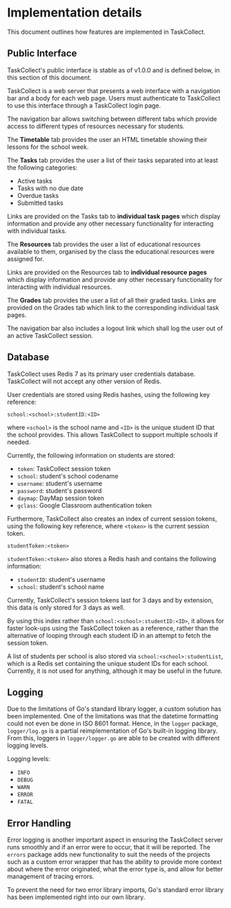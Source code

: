 # Implementation details
This document outlines how features are implemented in TaskCollect.

## Public Interface

TaskCollect's public interface is stable as of v1.0.0 and is defined below, in this section of this document.

TaskCollect is a web server that presents a web interface with a navigation bar and a body for each web page. Users must authenticate to TaskCollect to use this interface through a TaskCollect login page.

The navigation bar allows switching between different tabs which provide access to different types of resources necessary for students.

The **Timetable** tab provides the user an HTML timetable showing their lessons for the school week.

The **Tasks** tab provides the user a list of their tasks separated into at least the following categories:
* Active tasks
* Tasks with no due date
* Overdue tasks
* Submitted tasks

Links are provided on the Tasks tab to **individual task pages** which display information and provide any other necessary functionality for interacting with individual tasks.

The **Resources** tab provides the user a list of educational resources available to them, organised by the class the educational resources were assigned for.

Links are provided on the Resources tab to **individual resource pages** which display information and provide any other necessary functionality for interacting with individual resources.

The **Grades** tab provides the user a list of all their graded tasks. Links are provided on the Grades tab which link to the corresponding individual task pages.

The navigation bar also includes a logout link which shall log the user out of an active TaskCollect session.

## Database

TaskCollect uses Redis 7 as its primary user credentials database. TaskCollect will not accept any other version of Redis.

User credentials are stored using Redis hashes, using the following key reference:

```
school:<school>:studentID:<ID>
```

where `<school>` is the school name and `<ID>` is the unique student ID that the school provides. This allows TaskCollect to support multiple schools if needed. 

Currently, the following information on students are stored:
- `token`: TaskCollect session token
- `school`: student's school codename
- `username`: student's username
- `password`: student's password
- `daymap`: DayMap session token
- `gclass`: Google Classroom authentication token

Furthermore, TaskCollect also creates an index of current session tokens, using the following key reference, where `<token>` is the current session token.

```
studentToken:<token>
```

`studentToken:<token>` also stores a Redis hash and contains the following information:
- `studentID`: student's username
- `school`: student's school name

Currently, TaskCollect's session tokens last for 3 days and by extension, this data is only stored for 3 days as well. 

By using this index rather than `school:<school>:studentID:<ID>`, it allows for faster look-ups using the TaskCollect token as a reference, rather than the alternative of looping through each student ID in an attempt to fetch the session token.

A list of students per school is also stored via `school:<school>:studentList`, which is a Redis set containing the unique student IDs for each school. Currently, it is not used for anything, although it may be useful in the future.

## Logging

Due to the limitations of Go's standard library logger, a custom solution has been implemented. One of the limitations was that the datetime formatting could not even be done in ISO 8601 format. Hence, in the `logger` package, `logger/log.go` is a partial reimplementation of Go's built-in logging library. From this, loggers in `logger/logger.go` are able to be created with different logging levels.

Logging levels:
- `INFO`
- `DEBUG`
- `WARN`
- `ERROR`
- `FATAL`

## Error Handling

Error logging is another important aspect in ensuring the TaskCollect server runs smoothly and if an error were to occur, that it will be reported. The `errors` package adds new functionality to suit the needs of the projects such as a custom error wrapper that has the ability to provide more context about where the error originated, what the error type is, and allow for better management of tracing errors.

To prevent the need for two error library imports, Go's standard error library has been implemented right into our own library. 
